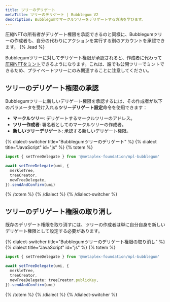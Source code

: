 ```yaml
---
title: ツリーのデリゲート
metaTitle: ツリーのデリゲート | Bubblegum V2
description: Bubblegumでマークルツリーをデリゲートする方法を学びます。
---
```


圧縮NFTの所有者がデリゲート権限を承認できるのと同様に、Bubblegumツリーの作成者も、自分の代わりにアクションを実行する別のアカウントを承認できます。 {% .lead %}

Bubblegumツリーに対してデリゲート権限が承認されると、作成者に代わって[圧縮NFTをミント](/jp/bubblegum-v2/mint-cnfts)できるようになります。これは、誰でも公開ツリーでミントできるため、プライベートツリーにのみ関連することに注意してください。

## ツリーのデリゲート権限の承認

Bubblegumツリーに新しいデリゲート権限を承認するには、その作成者が以下のパラメータを受け入れる**ツリーデリゲート設定**命令を使用できます：

- **マークルツリー**: デリゲートするマークルツリーのアドレス。
- **ツリー作成者**: 署名者としてのマークルツリーの作成者。
- **新しいツリーデリゲート**: 承認する新しいデリゲート権限。

{% dialect-switcher title="Bubblegumツリーのデリゲート" %}
{% dialect title="JavaScript" id="js" %}
{% totem %}

```ts
import { setTreeDelegate } from '@metaplex-foundation/mpl-bubblegum'

await setTreeDelegate(umi, {
  merkleTree,
  treeCreator,
  newTreeDelegate,
}).sendAndConfirm(umi)
```

{% /totem %}
{% /dialect %}
{% /dialect-switcher %}

## ツリーのデリゲート権限の取り消し

既存のデリゲート権限を取り消すには、ツリーの作成者は単に自分自身を新しいデリゲート権限として設定する必要があります。

{% dialect-switcher title="Bubblegumツリーのデリゲート権限の取り消し" %}
{% dialect title="JavaScript" id="js" %}
{% totem %}

```ts
import { setTreeDelegate } from '@metaplex-foundation/mpl-bubblegum'

await setTreeDelegate(umi, {
  merkleTree,
  treeCreator,
  newTreeDelegate: treeCreator.publicKey,
}).sendAndConfirm(umi)
```

{% /totem %}
{% /dialect %}
{% /dialect-switcher %}